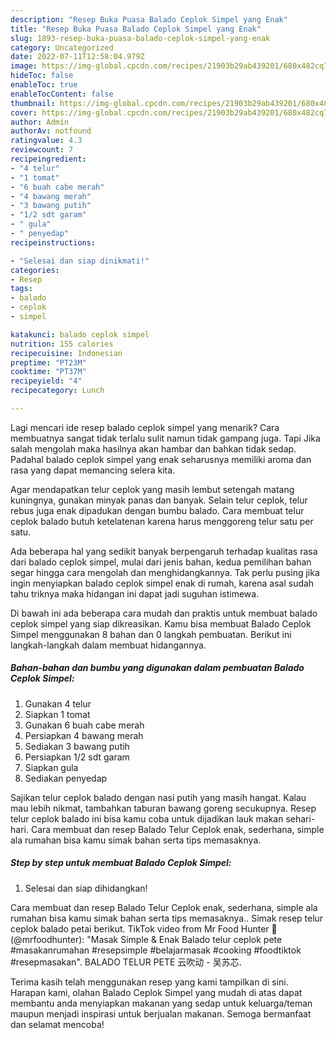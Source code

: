 ```yaml
---
description: "Resep Buka Puasa Balado Ceplok Simpel yang Enak"
title: "Resep Buka Puasa Balado Ceplok Simpel yang Enak"
slug: 1893-resep-buka-puasa-balado-ceplok-simpel-yang-enak
category: Uncategorized
date: 2022-07-11T12:58:04.979Z
image: https://img-global.cpcdn.com/recipes/21903b29ab439201/680x482cq70/balado-ceplok-simpel-foto-resep-utama.jpg
hideToc: false
enableToc: true
enableTocContent: false
thumbnail: https://img-global.cpcdn.com/recipes/21903b29ab439201/680x482cq70/balado-ceplok-simpel-foto-resep-utama.jpg
cover: https://img-global.cpcdn.com/recipes/21903b29ab439201/680x482cq70/balado-ceplok-simpel-foto-resep-utama.jpg
author: Admin
authorAv: notfound
ratingvalue: 4.3
reviewcount: 7
recipeingredient:
- "4 telur"
- "1 tomat"
- "6 buah cabe merah"
- "4 bawang merah"
- "3 bawang putih"
- "1/2 sdt garam"
- " gula"
- " penyedap"
recipeinstructions:

- "Selesai dan siap dinikmati!"
categories:
- Resep
tags:
- balado
- ceplok
- simpel

katakunci: balado ceplok simpel 
nutrition: 155 calories
recipecuisine: Indonesian
preptime: "PT23M"
cooktime: "PT37M"
recipeyield: "4"
recipecategory: Lunch

---
```



Lagi mencari ide resep balado ceplok simpel yang menarik? Cara membuatnya sangat tidak terlalu sulit namun tidak gampang juga. Tapi Jika salah mengolah maka hasilnya akan hambar dan bahkan tidak sedap. Padahal balado ceplok simpel yang enak seharusnya memiliki aroma dan rasa yang dapat memancing selera kita.


Agar mendapatkan telur ceplok yang masih lembut setengah matang kuningnya, gunakan minyak panas dan banyak. Selain telur ceplok, telur rebus juga enak dipadukan dengan bumbu balado. Cara membuat telur ceplok balado butuh ketelatenan karena harus menggoreng telur satu per satu.

Ada beberapa hal yang sedikit banyak berpengaruh terhadap kualitas rasa dari balado ceplok simpel, mulai dari jenis bahan, kedua pemilihan bahan segar hingga cara mengolah dan menghidangkannya. Tak perlu pusing jika ingin menyiapkan balado ceplok simpel enak di rumah, karena asal sudah tahu triknya maka hidangan ini dapat jadi suguhan istimewa.


Di bawah ini ada beberapa cara mudah dan praktis untuk membuat balado ceplok simpel yang siap dikreasikan. Kamu bisa membuat Balado Ceplok Simpel menggunakan 8 bahan dan 0 langkah pembuatan. Berikut ini langkah-langkah dalam membuat hidangannya.

<!--inarticleads1-->

##### Bahan-bahan dan bumbu yang digunakan dalam pembuatan Balado Ceplok Simpel:

1. Gunakan 4 telur
1. Siapkan 1 tomat
1. Gunakan 6 buah cabe merah
1. Persiapkan 4 bawang merah
1. Sediakan 3 bawang putih
1. Persiapkan 1/2 sdt garam
1. Siapkan  gula
1. Sediakan  penyedap


Sajikan telur ceplok balado dengan nasi putih yang masih hangat. Kalau mau lebih nikmat, tambahkan taburan bawang goreng secukupnya. Resep telur ceplok balado ini bisa kamu coba untuk dijadikan lauk makan sehari-hari. Cara membuat dan resep Balado Telur Ceplok enak, sederhana, simple ala rumahan bisa kamu simak bahan serta tips memasaknya. 

<!--inarticleads2-->

##### Step by step untuk membuat Balado Ceplok Simpel:


1. Selesai dan siap dihidangkan!

Cara membuat dan resep Balado Telur Ceplok enak, sederhana, simple ala rumahan bisa kamu simak bahan serta tips memasaknya.. Simak resep telur ceplok balado petai berikut. TikTok video from Mr Food Hunter 🍳 (@mrfoodhunter): &#34;Masak Simple &amp; Enak Balado telur ceplok pete #masakanrumahan #resepsimple #belajarmasak #cooking #foodtiktok #resepmasakan&#34;. BALADO TELUR PETE 云吹动 - 吴苏芯. 

Terima kasih telah menggunakan resep yang kami tampilkan di sini. Harapan kami, olahan Balado Ceplok Simpel yang mudah di atas dapat membantu anda menyiapkan makanan yang sedap untuk keluarga/teman maupun menjadi inspirasi untuk berjualan makanan. Semoga bermanfaat dan selamat mencoba!
